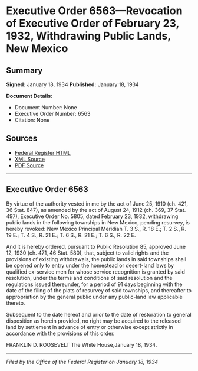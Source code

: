 # Executive Order 6563—Revocation of Executive Order of February 23, 1932, Withdrawing Public Lands, New Mexico

## Summary

**Signed:** January 18, 1934
**Published:** January 18, 1934

**Document Details:**
- Document Number: None
- Executive Order Number: 6563
- Citation: None

## Sources
- [Federal Register HTML](https://www.presidency.ucsb.edu/documents/executive-order-6563-revocation-executive-order-february-23-1932-withdrawing-public-lands)
- [XML Source](None)
- [PDF Source](None)

---

## Executive Order 6563

By virtue of the authority vested in me by the act of June 25, 1910 (ch. 421, 36 Stat. 847), as amended by the act of August 24, 1912 (ch. 369, 37 Stat. 497), Executive Order No. 5805, dated February 23, 1932, withdrawing public lands in the following townships in New Mexico, pending resurvey, is hereby revoked:
New Mexico Principal Meridian
T. 3 S., R. 18 E.;
T. 2 S., R. 19 E.;
T. 4 S., R. 21 E.;
T. 6 S., R. 21 E.;
T. 6 S., R. 22 E.

And it is hereby ordered, pursuant to Public Resolution 85, approved June 12, 1930 (ch. 471, 46 Stat. 580), that, subject to valid rights and the provisions of existing withdrawals, the public lands in said townships shall be opened only to entry under the homestead or desert-land laws by qualified ex-service men for whose service recognition is granted by said resolution, under the terms and conditions of said resolution and the regulations issued thereunder, for a period of 91 days beginning with the date of the filing of the plats of resurvey of said townships, and thereafter to appropriation by the general public under any public-land law applicable thereto.

Subsequent to the date hereof and prior to the date of restoration to general disposition as herein provided, no right may be acquired to the released land by settlement in advance of entry or otherwise except strictly in accordance with the provisions of this order.

FRANKLIN D. ROOSEVELT
The White House,January 18, 1934.

---

*Filed by the Office of the Federal Register on January 18, 1934*
